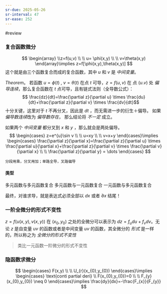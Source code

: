 ```yaml
---
sr-due: 2025-05-26
sr-interval: 47
sr-ease: 252
---
```


#review 

### 复合函数微分

$$
\begin{array}
\\z=f(u,v) \\
 \\
u= \phi(x,y) \\
 \\
v=\theta(x,y)
\end{array}\implies z=f[\phi(x,y),\theta(x,y)]
$$
这个就是由三个函数复合而成的复合函数，其中 $u$ 和 $v$ 是 *中间变量*。

*Theorem*。
若函数 $u=\phi(t)$ , $v=\theta(t)$ 在点 $t$ 可导，$z=f(u,v)$ 在 点 $(u.v)$ 处 *偏导连续*，那么复合函数在 $t$ 点可导，且有链式法则（全导数公式）：$$ \frac{dz}{dt}=\frac{\partial z}{\partial u} \times \frac{du}{dt}+\frac{\partial z}{\partial v} \times \frac{dv}{dt}$$十分关键，这里对于 $t$ 不再分叉，因此是 $dt$ ，而无需进一步的衍生＋偏导。
如果*偏导数连续*改为 *偏导数存在*， 那么结论将 *不一定* 成立。

如果两个 *中间变量* 都分叉到 $x$ 和 $y$ ，那么就会是两处偏导。
$$
\begin{cases}
z=e^{u}\sin v \\
 \\
u=xy \\
 \\
v=x+y
\end{cases}\implies \begin{cases}
\frac{\partial z}{\partial x}=\frac{\partial z}{\partial u} \times \frac{\partial u}{\partial x}+\frac{\partial z}{\partial v} \times \frac{\partial v}{\partial x} \\
 \\
\frac{\partial z}{\partial y} = \dots
\end{cases}
$$
```KEY
分段用乘，分叉用加；单路全导，叉路偏导
```

#### 类型

多元函数与多元函数复合
多元函数与一元函数复合
一元函数与多元函数复合

最终，对谁求导，就是表达式必须全部以 $dx$ 或者 $\partial x$ 结尾！

### 一阶全微分的形式不变性

$z=f(u(x,y),v(x,y))$ 在 $(x_{0},y_{0})$ 之处的全微分可以表示为 $dz=f_{u}du+f_{v}dv$。无论 $z$ 是自变量 $uv$ 的函数或者是中间变量 $uv$ 的函数，其全微分的 *形式* 是一样的，所以称之为 *全微分的形式不变性*

> 类比一元函数一阶微分的形式不变性

### 隐函数求微分

$$
\begin{cases}
F(x,y) \\
 \\
U_{r}(x_{0},y_{0})
\end{cases}\implies \begin{cases}
\text{conti partial deri} \\
F(x_{0},y_{0})=0 \\
 \\
F_{y}(x_{0},y_{0}) \neq 0
\end{cases}\implies \frac{dy}{dx}=-\frac{F_{x}}{F_{y}}
$$

